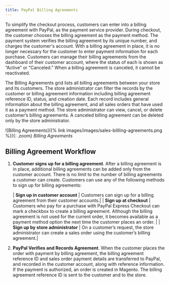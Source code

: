 ```yaml
---
title: PayPal Billing Agreements
---
```


To simplify the checkout process, customers can enter into a billing agreement with PayPal, as the payment service provider. During checkout, the customer chooses the billing agreement as the payment method. The payment system verifies the billing agreement by its unique number, and charges the customer's account. With a billing agreement in place, it is no longer necessary for the customer to enter payment information for each purchase. Customers can manage their billing agreements from the dashboard of their customer account, where the status of each is shown as “Active” or “Canceled.” When a billing agreement is canceled, it cannot be reactivated.

The Billing Agreements grid lists all billing agreements between your store and its customers. The store administrator can filter the records by the customer or billing agreement information including billing agreement reference ID, status, and creation date. Each record includes general information about the billing agreement, and all sales orders that have used it as a payment method. The store administrator can view, cancel, or delete customer’s billing agreements. A canceled billing agreement can be deleted only by the store administrator.

![Billing Agreements]({% link images/images/sales-billling-agreements.png %}){: .zoom}
_Billing Agreements_

## Billing Agreement Workflow

1. **Customer signs up for a billing agreement**. After a billing agreement is in place, additional billing agreements can be added only from the customer account. There is no limit to the number of billing agreements a customer can create. Customers can use any of the following methods to sign up for billing agreements:

   | **Sign up in customer account** | Customers can sign up for a billing agreement from their customer accounts.|
   | **Sign up at checkout** | Customers who pay for a purchase with PayPal Express Checkout can  mark a checkbox to create a billing agreement. Although the billing agreement is not used for the current order, it becomes available as a payment method option the next time the customer places an order. |
   | **Sign up by store administrator** | On a customer’s request, the store administrator can create a sales order using the customer’s billing agreement.|

1. **PayPal Verifies and Records Agreement**. When the customer places the order with payment by billing agreement, the billing agreement reference ID and sales order payment details are transferred to PayPal, and recorded in the customer account, along with reference information. If the payment is authorized, an order is created in Magento. The billing agreement reference ID is sent to the customer and to the store.